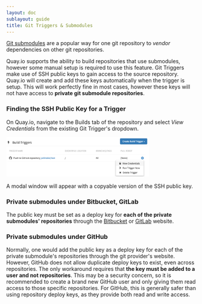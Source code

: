 ```yaml
---
layout: doc
sublayout: guide
title: Git Triggers & Submodules
---
```


[Git submodules](https://git-scm.com/docs/git-submodule) are a popular way for one git repository to _vendor_ dependencies on other git repositories.

Quay.io supports the ability to build repositories that use submodules, however some manual setup is required to use this feature.
Git Triggers make use of SSH public keys to gain access to the source repository. Quay.io will create and add these keys automatically when the trigger is setup.
This will work perfectly fine in most cases, however these keys will not have access to **private git submodule repositories**.

### Finding the SSH Public Key for a Trigger

On Quay.io, navigate to the <span class="tab-reference"><i class="tab-icon fa fa-tasks"></i>Builds</span> tab of the repository and select _View Credentials_ from the existing Git Trigger's dropdown.

<div class="article-image">
  <a href="view-credentials-dropdown.png"><img src="view-credentials-dropdown.png" style="height:75%; width:75%"></a>
</div>

A modal window will appear with a copyable version of the SSH public key.

### Private submodules under Bitbucket, GitLab

The public key must be set as a deploy key for **each of the private submodules' repositories** through the [Bitbucket](https://confluence.atlassian.com/display/BITBUCKET/Use+deployment+keys) or [GitLab](http://doc.gitlab.com/ce/ssh/README.html#deploy-keys) website.

### Private submodules under GitHub

Normally, one would add the public key as a deploy key for each of the private submodule's repositories through the git provider's website.
However, GitHub does not allow duplicate deploy keys to exist, even across repositories.
The only workaround requires that **the key must be added to a user and not repositories**.
This may be a security concern, so it is recommended to create a brand new GitHub user and only giving them read access to those specific repositories.
For GitHub, this is generally safer than using repository deploy keys, as they provide both read and write access.
